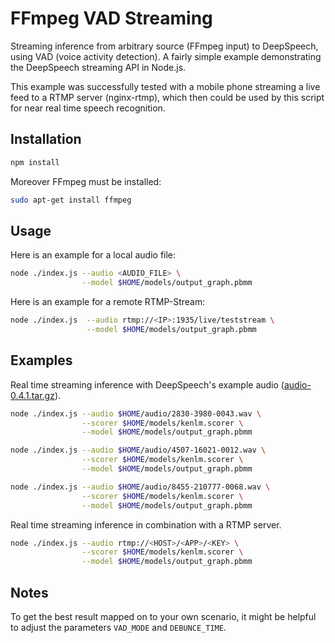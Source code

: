 # FFmpeg VAD Streaming

Streaming inference from arbitrary source (FFmpeg input) to DeepSpeech, using VAD (voice activity detection). A fairly simple example demonstrating the DeepSpeech streaming API in Node.js.

This example was successfully tested with a mobile phone streaming a live feed to a RTMP server (nginx-rtmp), which then could be used by this script for near real time speech recognition.

## Installation

```bash
npm install
```

Moreover FFmpeg must be installed:

```bash
sudo apt-get install ffmpeg
```

## Usage

Here is an example for a local audio file:
```bash
node ./index.js --audio <AUDIO_FILE> \
                --model $HOME/models/output_graph.pbmm
```

Here is an example for a remote RTMP-Stream:
```bash
node ./index.js  --audio rtmp://<IP>:1935/live/teststream \
                 --model $HOME/models/output_graph.pbmm
```

## Examples
Real time streaming inference with DeepSpeech's example audio ([audio-0.4.1.tar.gz](https://github.com/mozilla/DeepSpeech/releases/download/v0.4.1/audio-0.4.1.tar.gz)).
```bash
node ./index.js --audio $HOME/audio/2830-3980-0043.wav \
                --scorer $HOME/models/kenlm.scorer \
                --model $HOME/models/output_graph.pbmm
```
```bash
node ./index.js --audio $HOME/audio/4507-16021-0012.wav \
                --scorer $HOME/models/kenlm.scorer \
                --model $HOME/models/output_graph.pbmm
```
```bash
node ./index.js --audio $HOME/audio/8455-210777-0068.wav \
                --scorer $HOME/models/kenlm.scorer \
                --model $HOME/models/output_graph.pbmm
```
Real time streaming inference in combination with a RTMP server.
```bash
node ./index.js --audio rtmp://<HOST>/<APP>/<KEY> \
                --scorer $HOME/models/kenlm.scorer \
                --model $HOME/models/output_graph.pbmm
```

## Notes
To get the best result mapped on to your own scenario, it might be helpful to adjust the parameters `VAD_MODE` and `DEBUNCE_TIME`.